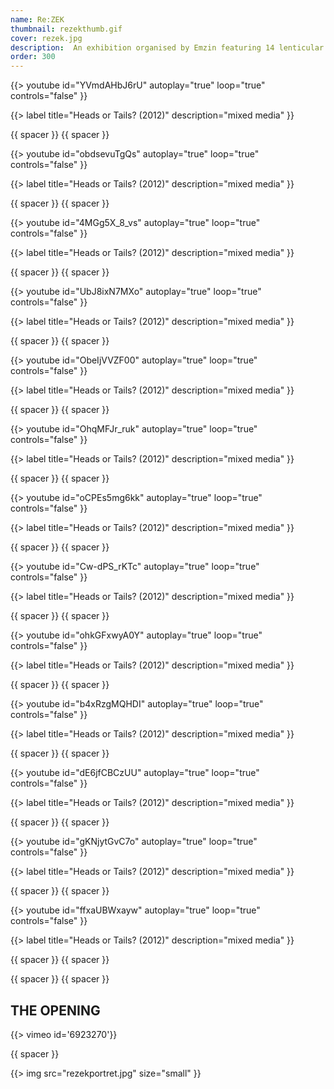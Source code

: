```yaml
---
name: Re:ZEK
thumbnail: rezekthumb.gif
cover: rezek.jpg
description:  An exhibition organised by Emzin featuring 14 lenticular posters — <i>Avla Gallery, NLB Bank, Ljubljana / 2009</i>
order: 300
---
```




{{> youtube id="YVmdAHbJ6rU" autoplay="true" loop="true" controls="false" }}

{{> label title="Heads or Tails? (2012)" description="mixed media" }}

{{ spacer }} {{ spacer }} 

{{> youtube id="obdsevuTgQs" autoplay="true" loop="true" controls="false" }}

{{> label title="Heads or Tails? (2012)" description="mixed media" }}

{{ spacer }} {{ spacer }} 

{{> youtube id="4MGg5X_8_vs" autoplay="true" loop="true" controls="false" }}

{{> label title="Heads or Tails? (2012)" description="mixed media" }}

{{ spacer }} {{ spacer }} 

{{> youtube id="UbJ8ixN7MXo" autoplay="true" loop="true" controls="false" }}

{{> label title="Heads or Tails? (2012)" description="mixed media" }}

{{ spacer }} {{ spacer }} 

{{> youtube id="ObeIjVVZF00" autoplay="true" loop="true" controls="false" }}

{{> label title="Heads or Tails? (2012)" description="mixed media" }}

{{ spacer }} {{ spacer }} 

{{> youtube id="OhqMFJr_ruk" autoplay="true" loop="true" controls="false" }}

{{> label title="Heads or Tails? (2012)" description="mixed media" }}

{{ spacer }} {{ spacer }} 

{{> youtube id="oCPEs5mg6kk" autoplay="true" loop="true" controls="false" }}

{{> label title="Heads or Tails? (2012)" description="mixed media" }}

{{ spacer }} {{ spacer }} 

{{> youtube id="Cw-dPS_rKTc" autoplay="true" loop="true" controls="false" }}

{{> label title="Heads or Tails? (2012)" description="mixed media" }}

{{ spacer }} {{ spacer }} 

{{> youtube id="ohkGFxwyA0Y" autoplay="true" loop="true" controls="false" }}

{{> label title="Heads or Tails? (2012)" description="mixed media" }}

{{ spacer }} {{ spacer }} 

{{> youtube id="b4xRzgMQHDI" autoplay="true" loop="true" controls="false" }}

{{> label title="Heads or Tails? (2012)" description="mixed media" }}

{{ spacer }} {{ spacer }} 

{{> youtube id="dE6jfCBCzUU" autoplay="true" loop="true" controls="false" }}

{{> label title="Heads or Tails? (2012)" description="mixed media" }}

{{ spacer }} {{ spacer }} 

{{> youtube id="gKNjytGvC7o" autoplay="true" loop="true" controls="false" }}

{{> label title="Heads or Tails? (2012)" description="mixed media" }}

{{ spacer }} {{ spacer }} 

{{> youtube id="ffxaUBWxayw" autoplay="true" loop="true" controls="false" }}

{{> label title="Heads or Tails? (2012)" description="mixed media" }}

{{ spacer }} {{ spacer }} 


<!--
{{# embed }}<video class="embed-video" id="embed-video" poster="https://thumbs.gfycat.com/DefensivePlainAmazonparrot-poster.jpg" autoplay="" muted="" loop=""><source id="webmSource" src="https://zippy.gfycat.com/DefensivePlainAmazonparrot.webm" type="video/webm"><source id="mp4Source" src="https://fat.gfycat.com/DefensivePlainAmazonparrot.mp4" type="video/mp4"><img title="Sorry, your browser doesn't support HTML5 video." src="https://thumbs.gfycat.com/DefensivePlainAmazonparrot-poster.jpg"></video>{{/ embed }}

{{# embed }}<video class="embed-video" id="embed-video" poster="https://thumbs.gfycat.com/ClearObviousAsiantrumpetfish-poster.jpg" autoplay="" muted="" loop=""><source id="webmSource" src="https://zippy.gfycat.com/ClearObviousAsiantrumpetfish.webm" type="video/webm"><source id="mp4Source" src="https://fat.gfycat.com/ClearObviousAsiantrumpetfish.mp4" type="video/mp4"><img title="Sorry, your browser doesn't support HTML5 video." src="https://thumbs.gfycat.com/ClearObviousAsiantrumpetfish-poster.jpg"></video>{{/ embed }}

{{# embed }}<video class="embed-video" id="embed-video" poster="https://thumbs.gfycat.com/EnchantingEmptyBushbaby-poster.jpg" autoplay="" muted="" loop=""><source id="webmSource" src="https://zippy.gfycat.com/EnchantingEmptyBushbaby.webm" type="video/webm"><source id="mp4Source" src="https://fat.gfycat.com/EnchantingEmptyBushbaby.mp4" type="video/mp4"><img title="Sorry, your browser doesn't support HTML5 video." src="https://thumbs.gfycat.com/EnchantingEmptyBushbaby-poster.jpg"></video>{{/ embed }}

{{# embed }}<video class="embed-video" id="embed-video" poster="https://thumbs.gfycat.com/OldCrispGodwit-poster.jpg" autoplay="" muted="" loop=""><source id="webmSource" src="https://zippy.gfycat.com/OldCrispGodwit.webm" type="video/webm"><source id="mp4Source" src="https://fat.gfycat.com/OldCrispGodwit.mp4" type="video/mp4"><img title="Sorry, your browser doesn't support HTML5 video." src="https://thumbs.gfycat.com/OldCrispGodwit-poster.jpg"></video>{{/ embed }}

{{# embed }}<video class="embed-video" id="embed-video" poster="https://thumbs.gfycat.com/HospitableWaryAnchovy-poster.jpg" autoplay="" muted="" loop=""><source id="webmSource" src="https://zippy.gfycat.com/HospitableWaryAnchovy.webm" type="video/webm"><source id="mp4Source" src="https://fat.gfycat.com/HospitableWaryAnchovy.mp4" type="video/mp4"><img title="Sorry, your browser doesn't support HTML5 video." src="https://thumbs.gfycat.com/HospitableWaryAnchovy-poster.jpg"></video>{{/ embed }}

{{# embed }}<video class="embed-video" id="embed-video" poster="https://thumbs.gfycat.com/InformalPassionateGerenuk-poster.jpg" autoplay="" muted="" loop=""><source id="webmSource" src="https://zippy.gfycat.com/InformalPassionateGerenuk.webm" type="video/webm"><source id="mp4Source" src="https://fat.gfycat.com/InformalPassionateGerenuk.mp4" type="video/mp4"><img title="Sorry, your browser doesn't support HTML5 video." src="https://thumbs.gfycat.com/InformalPassionateGerenuk-poster.jpg"></video>{{/ embed }}

{{# embed }}<video class="embed-video" id="embed-video" poster="https://thumbs.gfycat.com/CommonDismalAnophelesmosquito-poster.jpg" autoplay="" muted="" loop=""><source id="webmSource" src="https://zippy.gfycat.com/CommonDismalAnophelesmosquito.webm" type="video/webm"><source id="mp4Source" src="https://fat.gfycat.com/CommonDismalAnophelesmosquito.mp4" type="video/mp4"><img title="Sorry, your browser doesn't support HTML5 video." src="https://thumbs.gfycat.com/CommonDismalAnophelesmosquito-poster.jpg"></video>{{/ embed }}

{{# embed }}<video class="embed-video" id="embed-video" poster="https://thumbs.gfycat.com/HatefulHeartfeltAmericanblackvulture-poster.jpg" autoplay="" muted="" loop=""><source id="webmSource" src="https://zippy.gfycat.com/HatefulHeartfeltAmericanblackvulture.webm" type="video/webm"><source id="mp4Source" src="https://fat.gfycat.com/HatefulHeartfeltAmericanblackvulture.mp4" type="video/mp4"><img title="Sorry, your browser doesn't support HTML5 video." src="https://thumbs.gfycat.com/HatefulHeartfeltAmericanblackvulture-poster.jpg"></video>{{/ embed }}

{{# embed }}<video class="embed-video" id="embed-video" poster="https://thumbs.gfycat.com/SlimFrailAndeancat-poster.jpg" autoplay="" muted="" loop=""><source id="webmSource" src="https://zippy.gfycat.com/SlimFrailAndeancat.webm" type="video/webm"><source id="mp4Source" src="https://fat.gfycat.com/SlimFrailAndeancat.mp4" type="video/mp4"><img title="Sorry, your browser doesn't support HTML5 video." src="https://thumbs.gfycat.com/SlimFrailAndeancat-poster.jpg"></video>{{/ embed }}

-->

{{ spacer }} {{ spacer }}

## THE OPENING

{{> vimeo id='6923270'}}

{{ spacer }}

{{> img src="rezekportret.jpg" size="small" }}